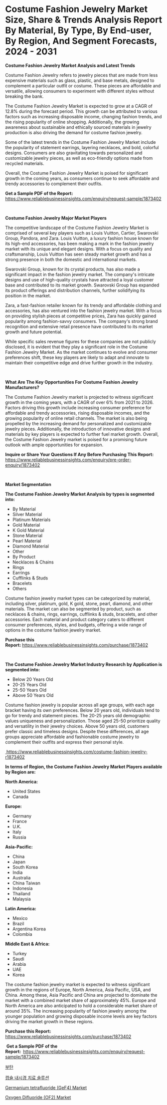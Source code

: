 <p><h1>Costume Fashion Jewelry Market Size, Share & Trends Analysis Report By Material, By Type, By End-user, By Region, And Segment Forecasts, 2024 - 2031</h1></p><p><strong>Costume Fashion Jewelry Market Analysis and Latest Trends</strong></p>
<p><p>Costume Fashion Jewelry refers to jewelry pieces that are made from less expensive materials such as glass, plastic, and base metals, designed to complement a particular outfit or costume. These pieces are affordable and versatile, allowing consumers to experiment with different styles without breaking the bank.</p><p>The Costume Fashion Jewelry Market is expected to grow at a CAGR of 12.8% during the forecast period. This growth can be attributed to various factors such as increasing disposable income, changing fashion trends, and the rising popularity of online shopping. Additionally, the growing awareness about sustainable and ethically sourced materials in jewelry production is also driving the demand for costume fashion jewelry.</p><p>Some of the latest trends in the Costume Fashion Jewelry Market include the popularity of statement earrings, layering necklaces, and bold, colorful designs. Consumers are also gravitating towards personalized and customizable jewelry pieces, as well as eco-friendly options made from recycled materials.</p><p>Overall, the Costume Fashion Jewelry Market is poised for significant growth in the coming years, as consumers continue to seek affordable and trendy accessories to complement their outfits.</p></p>
<p><strong>Get a Sample PDF of the Report:&nbsp;</strong> <a href="https://www.reliablebusinessinsights.com/enquiry/request-sample/1873402">https://www.reliablebusinessinsights.com/enquiry/request-sample/1873402</a></p>
<p>&nbsp;</p>
<p><strong>Costume Fashion Jewelry Major Market Players</strong></p>
<p><p>The competitive landscape of the Costume Fashion Jewelry Market is comprised of several key players such as Louis Vuitton, Cartier, Swarovski Group, Pandora, and Zara. Louis Vuitton, a luxury fashion house known for its high-end accessories, has been making a mark in the fashion jewelry market with its unique and elegant designs. With a focus on quality and craftsmanship, Louis Vuitton has seen steady market growth and has a strong presence in both the domestic and international markets.</p><p>Swarovski Group, known for its crystal products, has also made a significant impact in the fashion jewelry market. The company's intricate designs and use of high-quality crystals have attracted a loyal customer base and contributed to its market growth. Swarovski Group has expanded its product offerings and distribution channels, further solidifying its position in the market.</p><p>Zara, a fast-fashion retailer known for its trendy and affordable clothing and accessories, has also ventured into the fashion jewelry market. With a focus on providing stylish pieces at competitive prices, Zara has quickly gained popularity among fashion-savvy consumers. The company's strong brand recognition and extensive retail presence have contributed to its market growth and future potential.</p><p>While specific sales revenue figures for these companies are not publicly disclosed, it is evident that they play a significant role in the Costume Fashion Jewelry Market. As the market continues to evolve and consumer preferences shift, these key players are likely to adapt and innovate to maintain their competitive edge and drive further growth in the industry.</p></p>
<p>&nbsp;</p>
<p><strong>What Are The Key Opportunities For Costume Fashion Jewelry Manufacturers?</strong></p>
<p><p>The Costume Fashion Jewelry market is projected to witness significant growth in the coming years, with a CAGR of over 6% from 2021 to 2026. Factors driving this growth include increasing consumer preference for affordable and trendy accessories, rising disposable incomes, and the growing popularity of online retail channels. The market is also being propelled by the increasing demand for personalized and customizable jewelry pieces. Additionally, the introduction of innovative designs and materials by key players is expected to further fuel market growth. Overall, the Costume Fashion Jewelry market is poised for a promising future outlook with ample opportunities for expansion.</p></p>
<p><strong>Inquire or Share Your Questions If Any Before Purchasing This Report:</strong> <a href="https://www.reliablebusinessinsights.com/enquiry/pre-order-enquiry/1873402">https://www.reliablebusinessinsights.com/enquiry/pre-order-enquiry/1873402</a></p>
<p>&nbsp;</p>
<p><strong>Market Segmentation</strong></p>
<p><strong>The Costume Fashion Jewelry Market Analysis by types is segmented into:</strong></p>
<p><ul><li>By Material</li><li>Silver Material</li><li>Platinum Materials</li><li>Gold Material</li><li>K Gold Material</li><li>Stone Material</li><li>Pearl Material</li><li>Diamond Material</li><li>Other</li><li>By Product</li><li>Necklaces & Chains</li><li>Rings</li><li>Earrings</li><li>Cufflinks & Studs</li><li>Bracelets</li><li>Others</li></ul></p>
<p><p>Costume fashion jewelry market types can be categorized by material, including silver, platinum, gold, K gold, stone, pearl, diamond, and other materials. The market can also be segmented by product, such as necklaces & chains, rings, earrings, cufflinks & studs, bracelets, and other accessories. Each material and product category caters to different consumer preferences, styles, and budgets, offering a wide range of options in the costume fashion jewelry market.</p></p>
<p><strong>Purchase this Report:&nbsp;</strong><a href="https://www.reliablebusinessinsights.com/purchase/1873402">https://www.reliablebusinessinsights.com/purchase/1873402</a></p>
<p>&nbsp;</p>
<p><strong>The Costume Fashion Jewelry Market Industry Research by Application is segmented into:</strong></p>
<p><ul><li>Below 20 Years Old</li><li>20-25 Years Old</li><li>25-50 Years Old</li><li>Above 50 Years Old</li></ul></p>
<p><p>Costume fashion jewelry is popular across all age groups, with each age bracket having its own preferences. Below 20 years old, individuals tend to go for trendy and statement pieces. The 20-25 years old demographic values uniqueness and personalization. Those aged 25-50 prioritize quality and versatility in their jewelry choices. Above 50 years old, customers prefer classic and timeless designs. Despite these differences, all age groups appreciate affordable and fashionable costume jewelry to complement their outfits and express their personal style.</p></p>
<p><a href="https://www.reliablebusinessinsights.com/costume-fashion-jewelry-r1873402">&nbsp;https://www.reliablebusinessinsights.com/costume-fashion-jewelry-r1873402</a></p>
<p><strong>In terms of Region, the Costume Fashion Jewelry Market Players available by Region are:</strong></p>
<p>
    <p> <strong> North America: </strong>
        <ul>
            <li>United States</li>
            <li>Canada</li>
        </ul>
        </p> 
    <p> <strong> Europe: </strong>
        <ul>
            <li>Germany</li>
            <li>France</li>
            <li>U.K.</li>
            <li>Italy</li>
            <li>Russia</li>
        </ul>
        </p> 
    <p> <strong> Asia-Pacific: </strong>
        <ul>
            <li>China</li>
            <li>Japan</li>
            <li>South Korea</li>
            <li>India</li>
            <li>Australia</li>
            <li>China Taiwan</li>
            <li>Indonesia</li>
            <li>Thailand</li>
            <li>Malaysia</li>
        </ul>
        </p> 
    <p> <strong> Latin America: </strong>
        <ul>
            <li>Mexico</li>
            <li>Brazil</li>
            <li>Argentina Korea</li>
            <li>Colombia</li>
        </ul>
        </p> 
    <p> <strong> Middle East & Africa: </strong>
        <ul>
            <li>Turkey</li>
            <li>Saudi</li>
            <li>Arabia</li>
            <li>UAE</li>
            <li>Korea</li>
        </ul>
    </p>
    </p>
<p><p>The costume fashion jewelry market is expected to witness significant growth in the regions of Europe, North America, Asia Pacific, USA, and China. Among these, Asia Pacific and China are projected to dominate the market with a combined market share of approximately 45%. Europe and North America are also anticipated to hold a considerable market share of around 35%. The increasing popularity of fashion jewelry among the younger population and growing disposable income levels are key factors driving the market growth in these regions.</p></p>
<p><strong>Purchase this Report: </strong><a href="https://www.reliablebusinessinsights.com/purchase/1873402">https://www.reliablebusinessinsights.com/purchase/1873402</a></p>
<p>&nbsp;<strong>Get a Sample PDF of the Report:&nbsp;&nbsp;</strong><a href="https://www.reliablebusinessinsights.com/enquiry/request-sample/1873402">https://www.reliablebusinessinsights.com/enquiry/request-sample/1873402</a></p>
<p><strong></strong></p>
<p><p><a href="https://github.com/akzkkws047661437/Market-Research-Report-List-2/blob/main/7077451146887.md">부탄</a></p><p><a href="https://github.com/LoganRew1964/Market-Research-Report-List-1/blob/main/1941071146886.md">캡슐 내시경 치료 솔루션</a></p><p><a href="https://github.com/jsmusil/Market-Research-Report-List-3/blob/main/germanium-tetrafluoride-gef4-market.md">Germanium tetrafluoride (GeF4) Market</a></p><p><a href="https://github.com/bmorecock/Market-Research-Report-List-3/blob/main/oxygen-difluoride-of2-market.md">Oxygen Difluoride (OF2) Market</a></p></p>